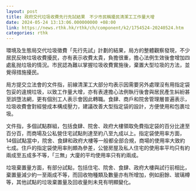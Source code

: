 ```yaml
---
layout: post
title: 政府交代垃圾收費先行先試結果　不少市民稱擾民清潔工工作量大增
date: 2024-05-24 13:13:06.000000000 +08:00
link: https://news.rthk.hk/rthk/ch/component/k2/1754524-20240524.htm
categories: rthk
---
```


環境及生態局交代垃圾徵費「先行先試」計劃的結果，局方的整體觀察發現，不少居民反映垃圾收費擾民，亦有表示收費太貴，負擔很重，擔心法例生效後會增加四處亂抛垃圾的情況。市民認為難以掌握垃圾收費實施後，棄置大型垃圾的方法，並覺得措施擾民。

局方提交立法會的文件指，前線清潔工大部分均表示因需要另外處理沒有用指定袋包妥的違規垃圾，以致工作量大增，亦有表達擔心法例執行後會與居民產生糾紛甚至誤墮法網，更有個別工人表示會因此轉職。食肆、商戶和院舍管理層普遍表示，垃圾收費會對經營成本構成壓力，建議改善大型指定袋的設計，方便使用和包裹垃圾。

文件指，多個試點群組，包括食肆、院舍、政府大樓領取免費指定袋的百分比達至百分百，而商場及公私營住宅試點則達至約八至九成以上。指定袋使用率方面，14個試點當中，院舍、食肆和政府大樓等一般都全部合規，商場的使用率大致約七成。住戶的指定袋使用率則頗為參差，公營房屋及私人住宅的使用率平均只有約兩成至五成多不等，「三無」大廈的平均使用率只有約兩成。

垃圾棄置量方面，有部分試點，包括住宅、院舍、食肆、政府大樓與試行前相比，棄置量減少約一至兩成不等，而回收物種類及數量亦有所增加，例如廚餘、玻璃樽等，其他試點的垃圾棄置量及回收量則未見有明顯變化。
